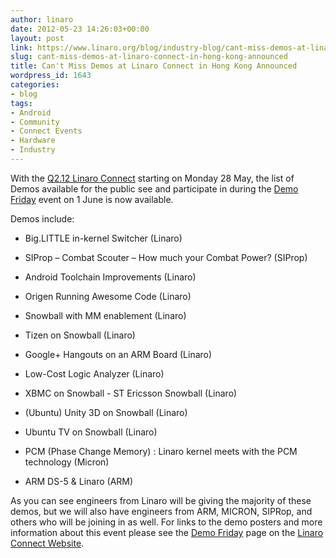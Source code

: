 ```yaml
---
author: linaro
date: 2012-05-23 14:26:03+00:00
layout: post
link: https://www.linaro.org/blog/industry-blog/cant-miss-demos-at-linaro-connect-in-hong-kong-announced/
slug: cant-miss-demos-at-linaro-connect-in-hong-kong-announced
title: Can't Miss Demos at Linaro Connect in Hong Kong Announced
wordpress_id: 1643
categories:
- blog
tags:
- Android
- Community
- Connect Events
- Hardware
- Industry
---
```


With the [Q2.12 Linaro Connect](http://connect.linaro.org/events/event/linaro-connect-q2-12/) starting on Monday 28 May, the list of Demos available for the public see and participate in during the [Demo Friday](http://connect.linaro.org/events/linaro-connect-q2-12-demo-friday/) event on 1 June is now available.

Demos include:

  * Big.LITTLE in-kernel Switcher (Linaro)


  * SIProp – Combat Scouter – How much your Combat Power? (SIProp)


  * Android Toolchain Improvements (Linaro)


  * Origen Running Awesome Code (Linaro)


  * Snowball with MM enablement (Linaro)


  * Tizen on Snowball (Linaro)


  * Google+ Hangouts on an ARM Board (Linaro)


  * Low-Cost Logic Analyzer (Linaro)


  * XBMC on Snowball - ST Ericsson Snowball (Linaro)


  * (Ubuntu) Unity 3D on Snowball (Linaro)


  * Ubuntu TV on Snowball (Linaro)


  * PCM (Phase Change Memory) : Linaro kernel meets with the PCM technology (Micron)


  * ARM DS-5 & Linaro (ARM)


As you can see engineers from Linaro will be giving the majority of these demos, but we will also have engineers from ARM, MICRON, SIPRop, and others who will be joining in as well. For links to the demo posters and more information about this event please see the [Demo Friday](http://connect.linaro.org/events/linaro-connect-q2-12-demo-friday/) page on the [Linaro Connect Website](http://connect.linaro.org/events/event/linaro-connect-q2-12/).
